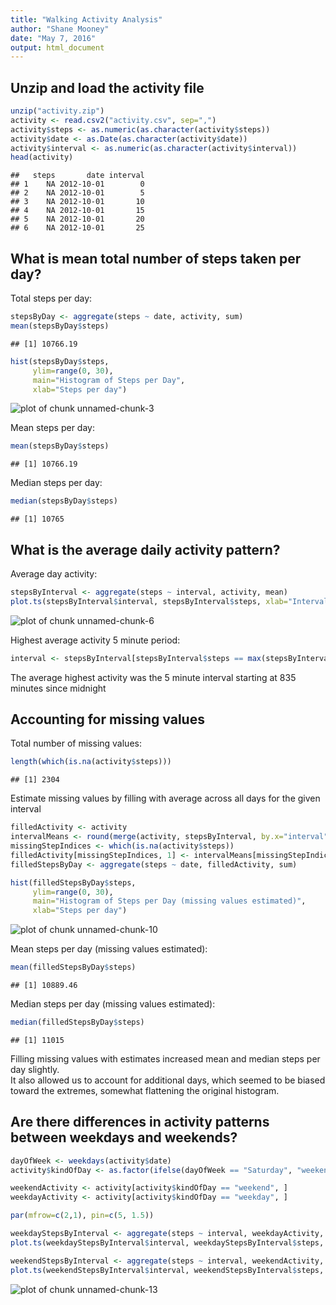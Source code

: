 ```yaml
---
title: "Walking Activity Analysis"
author: "Shane Mooney"
date: "May 7, 2016"
output: html_document
---
```

## Unzip and load the activity file

```r
unzip("activity.zip")
activity <- read.csv2("activity.csv", sep=",")
activity$steps <- as.numeric(as.character(activity$steps))
activity$date <- as.Date(as.character(activity$date))
activity$interval <- as.numeric(as.character(activity$interval))
head(activity)
```

```
##   steps       date interval
## 1    NA 2012-10-01        0
## 2    NA 2012-10-01        5
## 3    NA 2012-10-01       10
## 4    NA 2012-10-01       15
## 5    NA 2012-10-01       20
## 6    NA 2012-10-01       25
```


## What is mean total number of steps taken per day?

Total steps per day:

```r
stepsByDay <- aggregate(steps ~ date, activity, sum)
mean(stepsByDay$steps)
```

```
## [1] 10766.19
```


```r
hist(stepsByDay$steps,
     ylim=range(0, 30),
     main="Histogram of Steps per Day",
     xlab="Steps per day")
```

![plot of chunk unnamed-chunk-3](figure/unnamed-chunk-3-1.png)

Mean steps per day:

```r
mean(stepsByDay$steps)
```

```
## [1] 10766.19
```

Median steps per day:

```r
median(stepsByDay$steps)
```

```
## [1] 10765
```

## What is the average daily activity pattern?

Average day activity:

```r
stepsByInterval <- aggregate(steps ~ interval, activity, mean)
plot.ts(stepsByInterval$interval, stepsByInterval$steps, xlab="Interval", xy.lines=TRUE, type="n", ylab = "Steps")
```

![plot of chunk unnamed-chunk-6](figure/unnamed-chunk-6-1.png)

Highest average activity 5 minute period:

```r
interval <- stepsByInterval[stepsByInterval$steps == max(stepsByInterval$steps), ]$interval
```
The average highest activity was the 5 minute interval starting at 835 minutes since midnight

## Accounting for missing values

Total number of missing values:

```r
length(which(is.na(activity$steps)))
```

```
## [1] 2304
```

Estimate missing values by filling with average across all days for the given interval

```r
filledActivity <- activity
intervalMeans <- round(merge(activity, stepsByInterval, by.x="interval", by.y="interval")$steps.y)
missingStepIndices <- which(is.na(activity$steps))
filledActivity[missingStepIndices, 1] <- intervalMeans[missingStepIndices]
filledStepsByDay <- aggregate(steps ~ date, filledActivity, sum)
```


```r
hist(filledStepsByDay$steps,
     ylim=range(0, 30),
     main="Histogram of Steps per Day (missing values estimated)",
     xlab="Steps per day")
```

![plot of chunk unnamed-chunk-10](figure/unnamed-chunk-10-1.png)

Mean steps per day (missing values estimated):

```r
mean(filledStepsByDay$steps)
```

```
## [1] 10889.46
```

Median steps per day (missing values estimated):

```r
median(filledStepsByDay$steps)
```

```
## [1] 11015
```

Filling missing values with estimates increased mean and median steps per day slightly.  
It also allowed us to account for additional days, which seemed to be biased toward the extremes, somewhat flattening the original histogram.

## Are there differences in activity patterns between weekdays and weekends?


```r
dayOfWeek <- weekdays(activity$date)
activity$kindOfDay <- as.factor(ifelse(dayOfWeek == "Saturday", "weekend", "weekday"))

weekendActivity <- activity[activity$kindOfDay == "weekend", ]
weekdayActivity <- activity[activity$kindOfDay == "weekday", ]

par(mfrow=c(2,1), pin=c(5, 1.5))

weekdayStepsByInterval <- aggregate(steps ~ interval, weekdayActivity, mean)
plot.ts(weekdayStepsByInterval$interval, weekdayStepsByInterval$steps, xy.lines=TRUE, type="n", main="Weekday", ylab = "Steps", xlab="")

weekendStepsByInterval <- aggregate(steps ~ interval, weekendActivity, mean)
plot.ts(weekendStepsByInterval$interval, weekendStepsByInterval$steps, xy.lines=TRUE, type="n", main="Weekend", ylab = "Steps", xlab="")
```

![plot of chunk unnamed-chunk-13](figure/unnamed-chunk-13-1.png)


